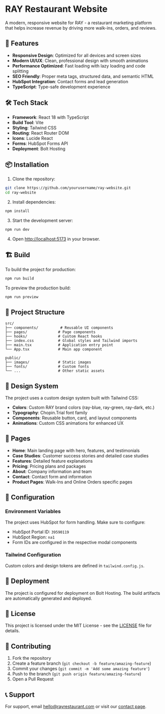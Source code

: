 # RAY Restaurant Website

A modern, responsive website for RAY - a restaurant marketing platform that helps increase revenue by driving more walk-ins, orders, and reviews.

## 🚀 Features

- **Responsive Design**: Optimized for all devices and screen sizes
- **Modern UI/UX**: Clean, professional design with smooth animations
- **Performance Optimized**: Fast loading with lazy loading and code splitting
- **SEO Friendly**: Proper meta tags, structured data, and semantic HTML
- **HubSpot Integration**: Contact forms and lead generation
- **TypeScript**: Type-safe development experience

## 🛠️ Tech Stack

- **Framework**: React 18 with TypeScript
- **Build Tool**: Vite
- **Styling**: Tailwind CSS
- **Routing**: React Router DOM
- **Icons**: Lucide React
- **Forms**: HubSpot Forms API
- **Deployment**: Bolt Hosting

## 📦 Installation

1. Clone the repository:
```bash
git clone https://github.com/yourusername/ray-website.git
cd ray-website
```

2. Install dependencies:
```bash
npm install
```

3. Start the development server:
```bash
npm run dev
```

4. Open [http://localhost:5173](http://localhost:5173) in your browser.

## 🏗️ Build

To build the project for production:

```bash
npm run build
```

To preview the production build:

```bash
npm run preview
```

## 📁 Project Structure

```
src/
├── components/          # Reusable UI components
├── pages/              # Page components
├── hooks/              # Custom React hooks
├── index.css           # Global styles and Tailwind imports
├── main.tsx            # Application entry point
└── App.tsx             # Main app component

public/
├── images/             # Static images
├── fonts/              # Custom fonts
└── ...                 # Other static assets
```

## 🎨 Design System

The project uses a custom design system built with Tailwind CSS:

- **Colors**: Custom RAY brand colors (ray-blue, ray-green, ray-dark, etc.)
- **Typography**: Chopin.Trial font family
- **Components**: Reusable button, card, and layout components
- **Animations**: Custom CSS animations for enhanced UX

## 📱 Pages

- **Home**: Main landing page with hero, features, and testimonials
- **Case Studies**: Customer success stories and detailed case studies
- **Features**: Detailed feature explanations
- **Pricing**: Pricing plans and packages
- **About**: Company information and team
- **Contact**: Contact form and information
- **Product Pages**: Walk-Ins and Online Orders specific pages

## 🔧 Configuration

### Environment Variables

The project uses HubSpot for form handling. Make sure to configure:

- HubSpot Portal ID: `39590119`
- HubSpot Region: `na1`
- Form IDs are configured in the respective modal components

### Tailwind Configuration

Custom colors and design tokens are defined in `tailwind.config.js`.

## 🚀 Deployment

The project is configured for deployment on Bolt Hosting. The build artifacts are automatically generated and deployed.

## 📄 License

This project is licensed under the MIT License - see the [LICENSE](LICENSE) file for details.

## 🤝 Contributing

1. Fork the repository
2. Create a feature branch (`git checkout -b feature/amazing-feature`)
3. Commit your changes (`git commit -m 'Add some amazing feature'`)
4. Push to the branch (`git push origin feature/amazing-feature`)
5. Open a Pull Request

## 📞 Support

For support, email hello@rayrestaurant.com or visit our [contact page](https://rayrestaurant.com/contact).